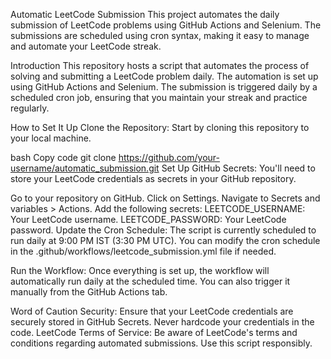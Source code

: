 Automatic LeetCode Submission
This project automates the daily submission of LeetCode problems using GitHub Actions and Selenium. The submissions are scheduled using cron syntax, making it easy to manage and automate your LeetCode streak.

Introduction
This repository hosts a script that automates the process of solving and submitting a LeetCode problem daily. The automation is set up using GitHub Actions and Selenium. The submission is triggered daily by a scheduled cron job, ensuring that you maintain your streak and practice regularly.

How to Set It Up
Clone the Repository: Start by cloning this repository to your local machine.

bash
Copy code
git clone https://github.com/your-username/automatic_submission.git
Set Up GitHub Secrets: You'll need to store your LeetCode credentials as secrets in your GitHub repository.

Go to your repository on GitHub.
Click on Settings.
Navigate to Secrets and variables > Actions.
Add the following secrets:
LEETCODE_USERNAME: Your LeetCode username.
LEETCODE_PASSWORD: Your LeetCode password.
Update the Cron Schedule: The script is currently scheduled to run daily at 9:00 PM IST (3:30 PM UTC). You can modify the cron schedule in the .github/workflows/leetcode_submission.yml file if needed.

Run the Workflow: Once everything is set up, the workflow will automatically run daily at the scheduled time. You can also trigger it manually from the GitHub Actions tab.

Word of Caution
Security: Ensure that your LeetCode credentials are securely stored in GitHub Secrets. Never hardcode your credentials in the code.
LeetCode Terms of Service: Be aware of LeetCode's terms and conditions regarding automated submissions. Use this script responsibly.
